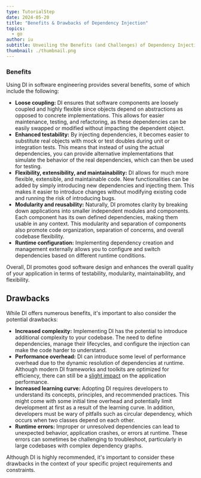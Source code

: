 ```yaml
---
type: TutorialStep
date: 2024-05-20
title: "Benefits & Drawbacks of Dependency Injection"
topics:
  - go
author: iu
subtitle: Unveiling the Benefits (and Challenges) of Dependency Injection.
thumbnail: ./thumbnail.png
---
```


### Benefits

Using DI in software engineering provides several benefits, some of which include the following:

- **Loose coupling:** DI ensures that software components are loosely coupled and highly flexible since objects depend on abstractions as opposed to concrete implementations. This allows for easier maintenance, testing, and refactoring, as these dependencies can be easily swapped or modified without impacting the dependent object.
- **Enhanced testability:** By injecting dependencies, it becomes easier to substitute real objects with mock or test doubles during unit or integration tests. This means that instead of using the actual dependencies, you can provide alternative implementations that simulate the behavior of the real dependencies, which can then be used for testing.
- **Flexibility, extensibility, and maintainability:** DI allows for much more flexible, extensible, and maintainable code. New functionalities can be added by simply introducing new dependencies and injecting them. This makes it easier to introduce changes without modifying existing code and running the risk of introducing bugs.
- **Modularity and reusability:** Naturally, DI promotes clarity by breaking down applications into smaller independent modules and components. Each component has its own defined dependencies, making them usable in any context. This modularity and separation of components also promote code organization, separation of concerns, and overall codebase flexibility.
- **Runtime configuration:** Implementing dependency creation and management externally allows you to configure and switch dependencies based on different runtime conditions.

Overall, DI promotes good software design and enhances the overall quality of your application in terms of testability, modularity, maintainability, and flexibility.

## Drawbacks

While DI offers numerous benefits, it's important to also consider the potential drawbacks:

- **Increased complexity:** Implementing DI has the potential to introduce additional complexity to your codebase. The need to define dependencies, manage their lifecycles, and configure the injection can make the code harder to understand.
- **Performance overhead:** DI can introduce some level of performance overhead due to the dynamic resolution of dependencies at runtime. Although modern DI frameworks and toolkits are optimized for efficiency, there can still be a [slight impact](https://github.com/stefanoschrs/go-fx-test#benchmarks) on the application performance.
- **Increased learning curve:** Adopting DI requires developers to understand its concepts, principles, and recommended practices. This might come with some initial time overhead and potentially limit development at first as a result of the learning curve. In addition, developers must be wary of pitfalls such as circular dependency, which occurs when two classes depend on each other.
- **Runtime errors:** Improper or unresolved dependencies can lead to unexpected behavior, application crashes, or errors at runtime. These errors can sometimes be challenging to troubleshoot, particularly in large codebases with complex dependency graphs.

Although DI is highly recommended, it's important to consider these drawbacks in the context of your specific project requirements and constraints.
